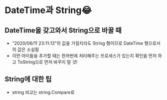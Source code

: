 # DateTime과 String😂

## DateTime을 갖고와서 String으로 바꿀 때
- "2020/06/11 23:11:13"의 값을 가질지라도 String 형이므로 DateTime 형으로서의 값은 소실됨
- 이런 아이들을 추가할 때는 한꺼번에 처리해주는 프로세스가 있는지 확인을 먼저 하고 ToString으로 먼저 바꾸지 말 것!
## String에 대한 팁
- string 비교는 string.Compare로 
